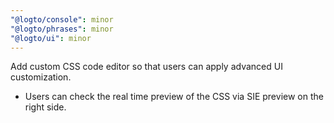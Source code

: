 ```yaml
---
"@logto/console": minor
"@logto/phrases": minor
"@logto/ui": minor
---
```


Add custom CSS code editor so that users can apply advanced UI customization.
 - Users can check the real time preview of the CSS via SIE preview on the right side.
